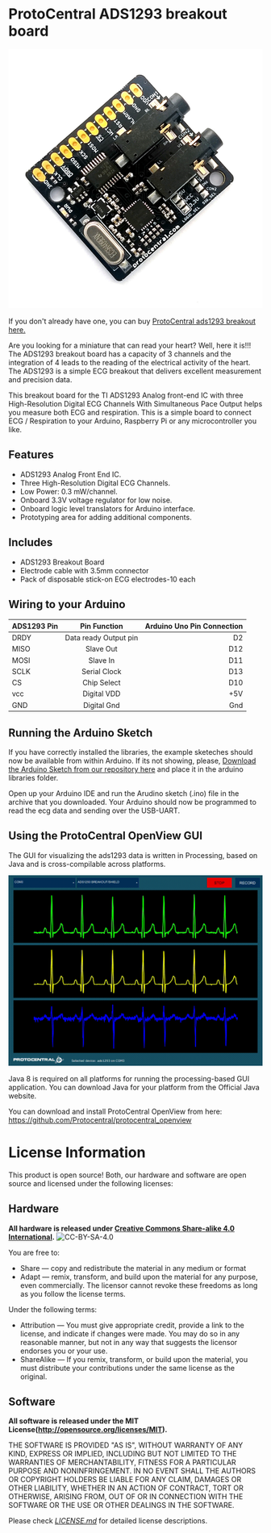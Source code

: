 ProtoCentral ADS1293 breakout board
================================
![ADS1293 Breakout](docs/img/IMG_20201109_205852905.jpg)

If you don't already have one, you can buy [ProtoCentral ads1293 breakout here.]()

Are you looking for a miniature that can read your heart? Well, here it is!!! The ADS1293 breakout board has a capacity of 3 channels and the integration of 4 leads to the reading of the electrical activity of the heart. The ADS1293 is a simple ECG breakout that delivers excellent measurement and precision data.

This breakout board for the TI ADS1293 Analog front-end IC with three High-Resolution Digital ECG Channels With Simultaneous Pace Output helps you measure both ECG and respiration. This is a simple board to connect ECG / Respiration to your Arduino, Raspberry Pi or any microcontroller you like.

Features
--------
* ADS1293 Analog Front End IC.
* Three High-Resolution Digital ECG Channels.
* Low Power: 0.3 mW/channel.
* Onboard 3.3V voltage regulator for low noise.
* Onboard logic level translators for Arduino interface.
* Prototyping area for adding additional components.

Includes
--------
* ADS1293 Breakout Board
* Electrode cable with 3.5mm connector
* Pack of disposable stick-on ECG electrodes-10 each

## Wiring to your Arduino

|ADS1293 Pin | Pin Function         |Arduino Uno Pin Connection|
|-----------------|:--------------------:|-----------------:|
| DRDY            | Data ready Output pin|  D2              |             
| MISO            | Slave Out            |  D12             |
| MOSI            | Slave In             |  D11             |
| SCLK            | Serial Clock         |  D13             |
| CS              | Chip Select          |  D10             |
| vcc             | Digital VDD          |  +5V             |
| GND             | Digital Gnd          |  Gnd             |


## Running the Arduino Sketch
If you have correctly installed the libraries, the example sketeches should now be available from within Arduino.
If its not showing, please, [Download the Arduino Sketch from our repository here](https://github.com/Protocentral/protocentral-ads1293-arduino) and place it in the arduino libraries folder.

Open up your Arduino IDE and run the Arudino sketch (.ino) file in the archive that you downloaded. Your Arduino should now be programmed to read the ecg data and sending over the USB-UART.


## Using the ProtoCentral OpenView GUI
The GUI for visualizing the ads1293 data is written in Processing, based on Java and is cross-compilable across platforms.

![Wearing the Electrode](docs/ads1293_openview.gif)

Java 8 is required on all platforms for running the processing-based GUI application. You can download Java for your platform from the Official Java website.

You can download and install ProtoCentral OpenView from here: https://github.com/Protocentral/protocentral_openview



License Information
===================

This product is open source! Both, our hardware and software are open source and licensed under the following licenses:

Hardware
---------

**All hardware is released under [Creative Commons Share-alike 4.0 International](http://creativecommons.org/licenses/by-sa/4.0/).**
![CC-BY-SA-4.0](https://i.creativecommons.org/l/by-sa/4.0/88x31.png)

You are free to:

* Share — copy and redistribute the material in any medium or format
* Adapt — remix, transform, and build upon the material for any purpose, even commercially.
The licensor cannot revoke these freedoms as long as you follow the license terms.

Under the following terms:

* Attribution — You must give appropriate credit, provide a link to the license, and indicate if changes were made. You may do so in any reasonable manner, but not in any way that suggests the licensor endorses you or your use.
* ShareAlike — If you remix, transform, or build upon the material, you must distribute your contributions under the same license as the original.

Software
--------

**All software is released under the MIT License(http://opensource.org/licenses/MIT).**

THE SOFTWARE IS PROVIDED "AS IS", WITHOUT WARRANTY OF ANY KIND, EXPRESS OR IMPLIED, INCLUDING BUT NOT LIMITED TO THE WARRANTIES OF MERCHANTABILITY, FITNESS FOR A PARTICULAR PURPOSE AND NONINFRINGEMENT. IN NO EVENT SHALL THE AUTHORS OR COPYRIGHT HOLDERS BE LIABLE FOR ANY CLAIM, DAMAGES OR OTHER LIABILITY, WHETHER IN AN ACTION OF CONTRACT, TORT OR OTHERWISE, ARISING FROM, OUT OF OR IN CONNECTION WITH THE SOFTWARE OR THE USE OR OTHER DEALINGS IN THE SOFTWARE.


Please check [*LICENSE.md*](LICENSE.md) for detailed license descriptions.
